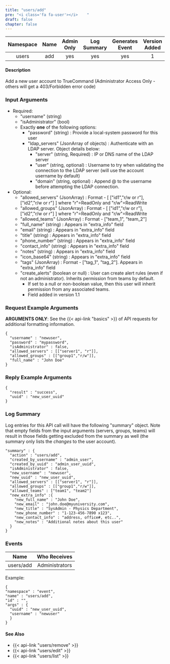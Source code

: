 ```yaml
---
title: "users/add"
pre: "<i class='fa fa-user'></i>	"
draft: false
chapter: false
---
```


| Namespace | Name | Admin Only | Log Summary | Generates Event | Version Added
|:----------------:|:--------:|:--------:|:--------:|:--------:|:---:|
| users | add | yes | yes | yes | 1 |

#### Description
Add a new user account to TrueCommand (Administrator Access Only - others will get a 403/Forbidden error code)

### Input Arguments
* Required:
   * "username" (string)
   * "isAdministrator" (bool)
   * Exactly **one** of the following options:
      * "password" (string) : Provide a local-system password for this user
      * "ldap_servers" (JsonArray of objects) : Authenticate with an LDAP server. Object details below:
         * "server" (string, Required) : IP or DNS name of the LDAP server
         * "user" (string, optional) : Username to try when validating the connection to the LDAP server (will use the account username by default)
         * "domain" (string, optional) : Append @<domain> to the username before attempting the LDAP connection.
* Optional:
   * "allowed_servers" (JsonArray) : Format - [ ["id1","r/w or r"], ["id2","r/w or r"] ]  where "r"=ReadOnly and "r/w"=ReadWrite
   * "allowed_groups" (JsonArray) : Format - [ ["id1","r/w or r"], ["id2","r/w or r"] ]  where "r"=ReadOnly and "r/w"=ReadWrite
   * "allowed_teams" (JsonArray) : Format - ["team_1", "team_2"]
   * "full_name" (string) : Appears in "extra_info" field
   * "email" (string) : Appears in "extra_info" field
   * "title" (string) : Appears in "extra_info" field
   * "phone_number" (string) : Appears in "extra_info" field
   * "contact_info" (string) : Appears in "extra_info" field
   * "notes" (string) : Appears in "extra_info" field
   * "icon_base64" (string) : Appears in "extra_info" field
   * "tags" (JsonArray) : Format - ["tag_1", "tag_2"]. Appears in "extra_info" field
   * "create_alerts" (boolean or null) : User can create alert rules (even if not an administrator). Inherits permission from teams by default.
      * If set to a null or non-boolean value, then this user will inherit permission from any associated teams.
      * Field added in version 1.1


### Request Example Arguments
**ARGUMENTS ONLY**: See the {{< api-link "basics" >}} of API requests for additional formatting information.

```
{
  "username" : "newuser",
  "password" : "mypassword",
  "isAdministrator" : false,
  "allowed_servers" : [["server1", "r"]],
  "allowed_groups" : [["group1","r/w"]],
  "full_name" : "John Doe"
}
```

### Reply Example Arguments
```
{
  "result" : "success",
  "uuid" : "new_user_uuid"
}
```

### Log Summary
Log entries for this API call will have the following "summary" object. Note that empty fields from the input arguments (servers, groups, teams) will result in those fields getting excluded from the summary as well (the summary only lists the *changes* to the user account).

```
"summary" : {
  "action" : "users/add",
  "created_by_username" : "admin_user",
  "created_by_uuid" : "admin_user_uuid",
  "isAdministrator" : false,
  "new_username" : "newuser",
  "new_uuid" : "new_user_uuid",
  "allowed_servers" : [["server1", "r"]],
  "allowed_groups" : [["group1","r/w"]],
  "allowed_teams" : ["team1", "team2"]
  "new_extra_info" :{
    "new_full_name" : "John Doe",
    "new_email" : "john.doe@myuniversity.com",
    "new_title" : "SysAdmin - Physics Department",
    "new_phone_number" : "1-123-456-7890 x123",
    "new_contact_info" : "address, office#, etc..",
    "new_notes" : "Additional notes about this user"
  }
}
```

### Events
| Name | Who Receives |
|:--------:|:-------------------:|
|  users/add | Administrators |


Example:
```
{
"namespace" : "event",
"name" : "users/add",
"id" : "",
"args" : {
  "uuid" : "new_user_uuid",
  "username" : "newuser"
  }
}
```

#### See Also
* {{< api-link "users/remove" >}}
* {{< api-link "users/edit" >}}
* {{< api-link "users/list" >}}

